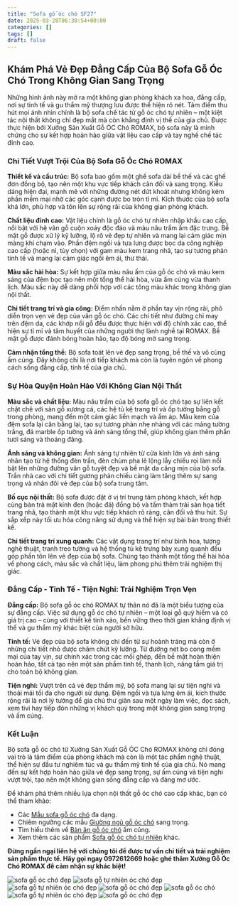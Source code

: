 ```yaml
---
title: "Sofa gỗ óc chó SF27"
date: 2025-03-28T06:30:54+00:00
categories: []
tags: []
draft: false
---
```

## Khám Phá Vẻ Đẹp Đẳng Cấp Của Bộ Sofa Gỗ Óc Chó Trong Không Gian Sang Trọng

Những hình ảnh này mở ra một không gian phòng khách xa hoa, đẳng cấp, nơi sự tinh tế và gu thẩm mỹ thượng lưu được thể hiện rõ nét. Tâm điểm thu hút mọi ánh nhìn chính là bộ sofa chế tác từ gỗ óc chó tự nhiên – một kiệt tác nội thất không chỉ đẹp mắt mà còn khẳng định vị thế của gia chủ. Được thực hiện bởi Xưởng Sản Xuất Gỗ ÓC Chó ROMAX, bộ sofa này là minh chứng cho sự kết hợp hoàn hảo giữa vật liệu cao cấp và tay nghề chế tác đỉnh cao.

### Chi Tiết Vượt Trội Của Bộ Sofa Gỗ Óc Chó ROMAX

**Thiết kế và cấu trúc:** Bộ sofa bao gồm một ghế sofa dài bề thế và các ghế đơn đồng bộ, tạo nên một khu vực tiếp khách cân đối và sang trọng. Kiểu dáng hiện đại, mạnh mẽ với những đường nét dứt khoát nhưng không kém phần mềm mại nhờ các góc cạnh được bo tròn tỉ mỉ. Kích thước của bộ sofa khá lớn, phù hợp và tôn lên sự rộng rãi của không gian phòng khách.

**Chất liệu đỉnh cao:** Vật liệu chính là gỗ óc chó tự nhiên nhập khẩu cao cấp, nổi bật với hệ vân gỗ cuộn xoáy độc đáo và màu nâu trầm ấm đặc trưng. Bề mặt gỗ được xử lý kỹ lưỡng, lộ rõ vẻ đẹp tự nhiên và mang lại cảm giác mịn màng khi chạm vào. Phần đệm ngồi và tựa lưng được bọc da công nghiệp cao cấp (hoặc nỉ, tùy chọn) với gam màu kem trang nhã, tạo sự tương phản tinh tế và mang lại cảm giác ngồi êm ái, thư thái.

**Màu sắc hài hòa:** Sự kết hợp giữa màu nâu ấm của gỗ óc chó và màu kem sáng của đệm bọc tạo nên một tổng thể hài hòa, vừa ấm cúng vừa thanh lịch. Màu sắc này dễ dàng phối hợp với các tông màu khác trong không gian nội thất.

**Chi tiết trang trí và gia công:** Điểm nhấn nằm ở phần tay vịn rộng rãi, phô diễn trọn vẹn vẻ đẹp của vân gỗ óc chó. Các chi tiết như đường chỉ may trên đệm da, các khớp nối gỗ đều được thực hiện với độ chính xác cao, thể hiện sự tỉ mỉ và tâm huyết của những người thợ lành nghề tại ROMAX. Bề mặt gỗ được đánh bóng hoàn hảo, tạo độ bóng mờ sang trọng.

**Cảm nhận tổng thể:** Bộ sofa toát lên vẻ đẹp sang trọng, bề thế và vô cùng ấm cúng. Đây không chỉ là nơi tiếp khách mà còn là tuyên ngôn về phong cách sống đẳng cấp, tinh tế của gia chủ.

### Sự Hòa Quyện Hoàn Hảo Với Không Gian Nội Thất

**Màu sắc và chất liệu:** Màu nâu trầm của bộ sofa gỗ óc chó tạo sự liên kết chặt chẽ với sàn gỗ xương cá, các hệ tủ kệ trang trí và ốp tường bằng gỗ trong phòng, mang đến một cảm giác liền mạch và ấm áp. Màu kem của đệm sofa lại cân bằng lại, tạo sự tương phản nhẹ nhàng với các mảng tường trắng, đá marble ốp tường và ánh sáng tổng thể, giúp không gian thêm phần tươi sáng và thoáng đãng.

**Ánh sáng và không gian:** Ánh sáng tự nhiên từ cửa kính lớn và ánh sáng nhân tạo từ hệ thống đèn trần, đèn chùm pha lê lộng lẫy chiếu rọi làm nổi bật lên những đường vân gỗ tuyệt đẹp và bề mặt da căng mịn của bộ sofa. Trần nhà cao với chi tiết gương phản chiếu càng làm tăng thêm sự sang trọng và nhân đôi vẻ đẹp của bộ sofa trung tâm.

**Bố cục nội thất:** Bộ sofa được đặt ở vị trí trung tâm phòng khách, kết hợp cùng bàn trà mặt kính đen (hoặc đá) đồng bộ và tấm thảm trải sàn họa tiết trang nhã, tạo thành một khu vực tiếp khách rõ ràng, cân đối và thu hút. Sự sắp xếp này tối ưu hóa công năng sử dụng và thể hiện sự bài bản trong thiết kế.

**Chi tiết trang trí xung quanh:** Các vật dụng trang trí như bình hoa, tượng nghệ thuật, tranh treo tường và hệ thống tủ kệ trưng bày xung quanh đều góp phần tôn lên vẻ đẹp của bộ sofa. Chúng tạo thành một tổng thể hài hòa về phong cách, màu sắc và chất liệu, làm phong phú thêm trải nghiệm thị giác.

### Đẳng Cấp - Tinh Tế - Tiện Nghi: Trải Nghiệm Trọn Vẹn

**Đẳng cấp:** Bộ sofa gỗ óc chó ROMAX tự thân nó đã là một biểu tượng của sự đẳng cấp. Việc sử dụng gỗ óc chó tự nhiên – một loại gỗ quý hiếm và có giá trị cao – cùng với thiết kế tinh xảo, bền vững theo thời gian khẳng định vị thế và gu thẩm mỹ khác biệt của người sở hữu.

**Tinh tế:** Vẻ đẹp của bộ sofa không chỉ đến từ sự hoành tráng mà còn ở những chi tiết nhỏ được chăm chút kỹ lưỡng. Từ đường nét bo cong mềm mại của tay vịn, sự chính xác trong các mối ghép, đến bề mặt hoàn thiện hoàn hảo, tất cả tạo nên một sản phẩm tinh tế, thanh lịch, nâng tầm giá trị cho toàn bộ không gian.

**Tiện nghi:** Vượt trên cả vẻ đẹp thẩm mỹ, bộ sofa mang lại sự tiện nghi và thoải mái tối đa cho người sử dụng. Đệm ngồi và tựa lưng êm ái, kích thước rộng rãi là nơi lý tưởng để gia chủ thư giãn sau một ngày làm việc, đọc sách, xem tivi hay tiếp đón những vị khách quý trong một không gian sang trọng và ấm cúng.

### Kết Luận

Bộ sofa gỗ óc chó từ Xưởng Sản Xuất Gỗ ÓC Chó ROMAX không chỉ đóng vai trò là tâm điểm của phòng khách mà còn là một tác phẩm nghệ thuật, thể hiện sự đầu tư nghiêm túc và gu thẩm mỹ tinh tế của gia chủ. Nó mang đến sự kết hợp hoàn hảo giữa vẻ đẹp sang trọng, sự ấm cúng và tiện nghi vượt trội, tạo nên một không gian sống đẳng cấp và đáng mơ ước.

Để khám phá thêm nhiều lựa chọn nội thất gỗ óc chó cao cấp khác, bạn có thể tham khảo:

* Các [Mẫu sofa gỗ óc chó](https://romax.vn/danh-muc/phong-khach/sofa-go-oc-cho/) đa dạng.
* Chiêm ngưỡng các mẫu [Giường ngủ gỗ óc chó](https://romax.vn/danh-muc/phong-ngu/giuong-go-oc-cho/) sang trọng.
* Tìm hiểu thêm về [Bàn ăn gỗ óc chó](https://romax.vn/danh-muc/phong-bep/ban-an-go-oc-cho/) ấm cúng.
* Xem thêm các sản phẩm [Sofa gỗ óc chó tự nhiên](https://romax.vn/danh-muc/phong-khach/sofa-go-oc-cho/) khác.

**Đừng ngần ngại liên hệ với chúng tôi để được tư vấn chi tiết và trải nghiệm sản phẩm thực tế. Hãy gọi ngay 0972612669 hoặc ghé thăm Xưởng Gỗ Óc Chó ROMAX để cảm nhận sự khác biệt!**

![sofa gỗ óc chó đẹp](/img/sofa/sf27/sofa-go-oc-cho-sf27-1.webp)
![sofa gỗ tự nhiên óc chó đẹp](/img/sofa/sf27/sofa-go-oc-cho-sf27-2.webp)
![sofa gỗ tự nhiên óc chó đẹp](/img/sofa/sf27/sofa-go-oc-cho-sf27-3.webp)
![sofa gỗ óc chó đẹp](/img/sofa/sf27/sofa-go-oc-cho-sf27-4.webp)
![sofa gỗ óc chó](/img/sofa/sf27/sofa-go-oc-cho-sf27-5.webp)
![sofa gỗ tự nhiên óc chó đẹp](/img/sofa/sf27/sofa-go-oc-cho-sf27-6.webp)
![sofa gỗ óc chó đẹp](/img/sofa/sf27/sofa-go-oc-cho-sf27-7.webp)